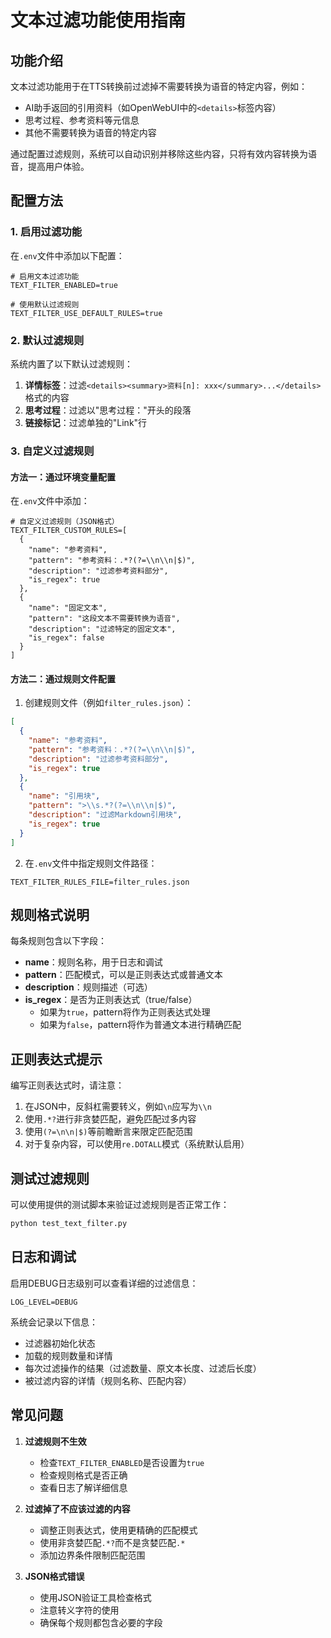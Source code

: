 # 文本过滤功能使用指南

## 功能介绍

文本过滤功能用于在TTS转换前过滤掉不需要转换为语音的特定内容，例如：

- AI助手返回的引用资料（如OpenWebUI中的`<details>`标签内容）
- 思考过程、参考资料等元信息
- 其他不需要转换为语音的特定内容

通过配置过滤规则，系统可以自动识别并移除这些内容，只将有效内容转换为语音，提高用户体验。

## 配置方法

### 1. 启用过滤功能

在`.env`文件中添加以下配置：

```
# 启用文本过滤功能
TEXT_FILTER_ENABLED=true

# 使用默认过滤规则
TEXT_FILTER_USE_DEFAULT_RULES=true
```

### 2. 默认过滤规则

系统内置了以下默认过滤规则：

1. **详情标签**：过滤`<details><summary>资料[n]: xxx</summary>...</details>`格式的内容
2. **思考过程**：过滤以"思考过程："开头的段落
3. **链接标记**：过滤单独的"Link"行

### 3. 自定义过滤规则

#### 方法一：通过环境变量配置

在`.env`文件中添加：

```
# 自定义过滤规则（JSON格式）
TEXT_FILTER_CUSTOM_RULES=[
  {
    "name": "参考资料",
    "pattern": "参考资料：.*?(?=\\n\\n|$)",
    "description": "过滤参考资料部分",
    "is_regex": true
  },
  {
    "name": "固定文本",
    "pattern": "这段文本不需要转换为语音",
    "description": "过滤特定的固定文本",
    "is_regex": false
  }
]
```

#### 方法二：通过规则文件配置

1. 创建规则文件（例如`filter_rules.json`）：

```json
[
  {
    "name": "参考资料",
    "pattern": "参考资料：.*?(?=\\n\\n|$)",
    "description": "过滤参考资料部分",
    "is_regex": true
  },
  {
    "name": "引用块",
    "pattern": ">\\s.*?(?=\\n\\n|$)",
    "description": "过滤Markdown引用块",
    "is_regex": true
  }
]
```

2. 在`.env`文件中指定规则文件路径：

```
TEXT_FILTER_RULES_FILE=filter_rules.json
```

## 规则格式说明

每条规则包含以下字段：

- **name**：规则名称，用于日志和调试
- **pattern**：匹配模式，可以是正则表达式或普通文本
- **description**：规则描述（可选）
- **is_regex**：是否为正则表达式（true/false）
  - 如果为`true`，pattern将作为正则表达式处理
  - 如果为`false`，pattern将作为普通文本进行精确匹配

## 正则表达式提示

编写正则表达式时，请注意：

1. 在JSON中，反斜杠需要转义，例如`\n`应写为`\\n`
2. 使用`.*?`进行非贪婪匹配，避免匹配过多内容
3. 使用`(?=\n\n|$)`等前瞻断言来限定匹配范围
4. 对于复杂内容，可以使用`re.DOTALL`模式（系统默认启用）

## 测试过滤规则

可以使用提供的测试脚本来验证过滤规则是否正常工作：

```bash
python test_text_filter.py
```

## 日志和调试

启用DEBUG日志级别可以查看详细的过滤信息：

```
LOG_LEVEL=DEBUG
```

系统会记录以下信息：

- 过滤器初始化状态
- 加载的规则数量和详情
- 每次过滤操作的结果（过滤数量、原文本长度、过滤后长度）
- 被过滤内容的详情（规则名称、匹配内容）

## 常见问题

1. **过滤规则不生效**
   - 检查`TEXT_FILTER_ENABLED`是否设置为`true`
   - 检查规则格式是否正确
   - 查看日志了解详细信息

2. **过滤掉了不应该过滤的内容**
   - 调整正则表达式，使用更精确的匹配模式
   - 使用非贪婪匹配`.*?`而不是贪婪匹配`.*`
   - 添加边界条件限制匹配范围

3. **JSON格式错误**
   - 使用JSON验证工具检查格式
   - 注意转义字符的使用
   - 确保每个规则都包含必要的字段
